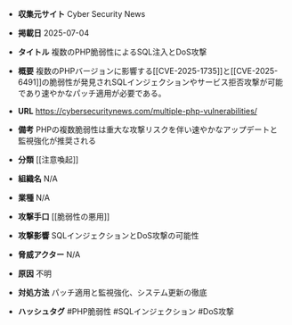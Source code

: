 - **収集元サイト**
Cyber Security News

- **掲載日**
2025-07-04

- **タイトル**
複数のPHP脆弱性によるSQL注入とDoS攻撃

- **概要**
複数のPHPバージョンに影響する[[CVE-2025-1735]]と[[CVE-2025-6491]]の脆弱性が発見されSQLインジェクションやサービス拒否攻撃が可能であり速やかなパッチ適用が必要である。

- **URL**
https://cybersecuritynews.com/multiple-php-vulnerabilities/

- **備考**
PHPの複数脆弱性は重大な攻撃リスクを伴い速やかなアップデートと監視強化が推奨される

- **分類**
[[注意喚起]]

- **組織名**
N/A

- **業種**
N/A

- **攻撃手口**
[[脆弱性の悪用]]

- **攻撃影響**
SQLインジェクションとDoS攻撃の可能性

- **脅威アクター**
N/A

- **原因**
不明

- **対処方法**
パッチ適用と監視強化、システム更新の徹底

- **ハッシュタグ**
#PHP脆弱性 #SQLインジェクション #DoS攻撃
